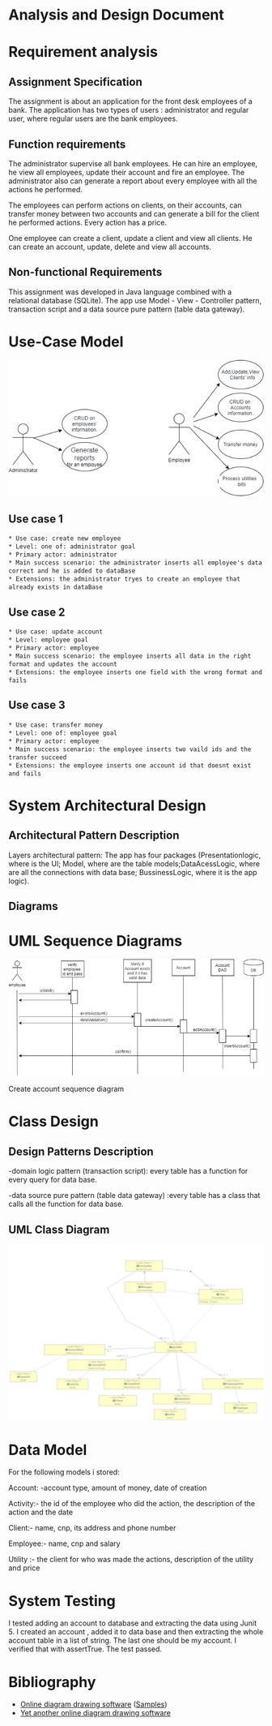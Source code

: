 # Analysis and Design Document

# Requirement analysis

## Assignment Specification
The assignment is about an application for the front desk employees of a bank. The application has two types of users : administrator and regular user, where regular users are the bank employees. 

## Function requirements

The administrator supervise all bank employees. He can hire an employee, he view all employees, update their account and fire an employee. The administrator also can generate a report  about every employee with all the actions he performed.

The employees can perform actions on clients, on their accounts, can transfer money between two accounts and can generate a bill for the client he performed actions. Every action has a price. 

One employee can create a client, update a client and view all clients. He can create an account, update, delete and view all accounts.

## Non-functional Requirements
This assignment was developed in Java language combined with a relational database (SQLite). The app use Model - View - Controller pattern, transaction script and a data source pure pattern (table data gateway).

# Use-Case Model
![useCaseDiagram ](images/useCase.png)

## Use case 1

    * Use case: create new employee
    * Level: one of: administrator goal
    * Primary actor: administrator
    * Main success scenario: the administrator inserts all employee's data correct and he is added to dataBase
    * Extensions: the administrator tryes to create an employee that already exists in dataBase

## Use case 2

    * Use case: update account
    * Level: employee goal
    * Primary actor: employee
    * Main success scenario: the employee inserts all data in the right format and updates the account 
    * Extensions: the employee inserts one field with the wrong format and fails

## Use case 3

    * Use case: transfer money
    * Level: one of: employee goal
    * Primary actor: employee
    * Main success scenario: the employee inserts two vaild ids and the transfer succeed
    * Extensions: the employee inserts one account id that doesnt exist and fails

# System Architectural Design

## Architectural Pattern Description
Layers architectural pattern: The app has four packages (Presentationlogic, where is the UI; Model, where are the table models;DataAcessLogic, where are all the connections with data base; BussinessLogic, where it is the app logic).

## Diagrams
# UML Sequence Diagrams
![useCaseDiagram ](images/seqD.png)

Create account sequence diagram

# Class Design

## Design Patterns Description
-domain logic pattern (transaction script): every table has  a function for every query for data base.

-data source pure pattern (table data gateway) :every table has a class that calls all the function for data base.

## UML Class Diagram
![useCaseDiagram ](images/ClassDiagram.jpg)

# Data Model
For the following models i stored:

Account: -account type, amount of money, date of creation

Activity:- the id of the employee who did the action, the description of the action and the date

Client:- name, cnp, its address and phone number

Employee:- name, cnp and salary

Utility :- the client for who was made the actions, description of the utility and price

# System Testing

I tested adding an account to database and extracting the data using Junit 5.  I created an account , added it to data base and then extracting the whole account table in a list of string. The last one should be my account. I verified that with assertTrue. The test passed. 

# Bibliography

- [Online diagram drawing software](https://yuml.me/) ([Samples](https://yuml.me/diagram/scruffy/class/samples))
- [Yet another online diagram drawing software](https://www.draw.io)
